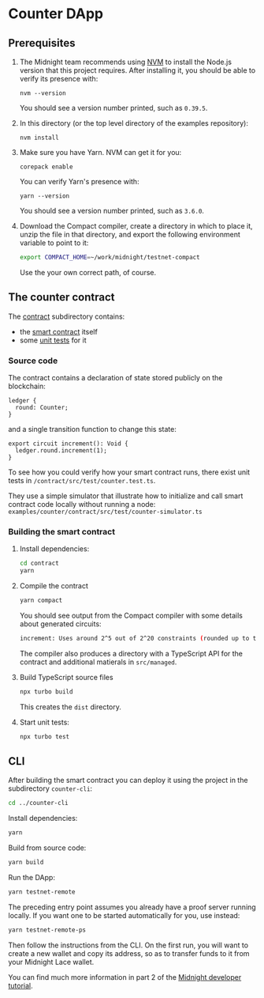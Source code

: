 # Counter DApp

## Prerequisites

1. The Midnight team recommends using [NVM](https://github.com/nvm-sh/nvm#installing-and-updating) to install the Node.js version that this project requires.  After installing it, you should be able to verify its presence with:
   ```shell
   nvm --version
   ```
   You should see a version number printed, such as `0.39.5`.
   
2. In this directory (or the top level directory of the examples repository):
   ```shell
   nvm install
   ```

3. Make sure you have Yarn.  NVM can get it for you:
   ```shell
   corepack enable
   ```
   
   You can verify Yarn's presence with:
   ```shell
   yarn --version
   ```
   You should see a version number printed, such as `3.6.0`.

4. Download the Compact compiler, create a directory in which to place it, unzip the file in that directory, and export the following environment variable to point to it:
   ```sh
   export COMPACT_HOME=~/work/midnight/testnet-compact
   ```
   Use the your own correct path, of course.

## The counter contract

The [contract](contract) subdirectory contains:
* the [smart contract](contract/src/counter.compact) itself
* some [unit tests](contract/src/test/counter.test.ts) for it

### Source code

The contract contains a declaration of state stored publicly on the blockchain:
```compact
ledger {
  round: Counter;
}
```
and a single transition function to change this state:
```compact
export circuit increment(): Void {
  ledger.round.increment(1);
}
```

To see how you could verify how your smart contract runs,
there exist unit tests in `/contract/src/test/counter.test.ts`.

They use a simple simulator that illustrate
how to initialize and call smart contract code locally without running a node:
`examples/counter/contract/src/test/counter-simulator.ts`

### Building the smart contract

1. Install dependencies:
   ```sh
   cd contract
   yarn
   ```

2. Compile the contract
   ```sh
   yarn compact
   ```
   You should see output from the Compact compiler with some details about generated circuits:
   ```sh
   increment: Uses around 2^5 out of 2^20 constraints (rounded up to the nearest power of two).
   ```
   The compiler also produces a directory with a TypeScript API for the contract and additional matierals in `src/managed`.

3. Build TypeScript source files
   ```sh
   npx turbo build
   ```
   This creates the `dist` directory.

4. Start unit tests:
   ```sh
   npx turbo test
   ```

## CLI

After building the smart contract you can deploy it using the project in the subdirectory `counter-cli`:

```sh
cd ../counter-cli 
```

Install dependencies:

```sh
yarn
```

Build from source code:

```sh
yarn build
```

Run the DApp:

```sh
yarn testnet-remote
```
The preceding entry point assumes you already have a proof server running locally.
If you want one to be started automatically for you, use instead:
```sh
yarn testnet-remote-ps
```

Then follow the instructions from the CLI.  On the first run, you will want to create a new wallet and copy its address, so as to transfer funds to it from your Midnight Lace wallet.

You can find much more information in part 2 of the [Midnight developer tutorial](https://docs.midnight.network/develop/tutorial/building/).

